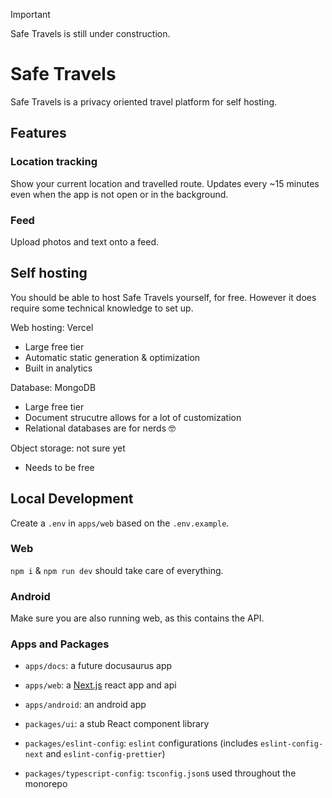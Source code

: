 > [!IMPORTANT]
> Safe Travels is still under construction.

# Safe Travels

Safe Travels is a privacy oriented travel platform for self hosting.

## Features

### Location tracking

Show your current location and travelled route. Updates every ~15 minutes even when the app is not open or in the background.

### Feed

Upload photos and text onto a feed.

## Self hosting

You should be able to host Safe Travels yourself, for free. However it does require some technical knowledge to set up.

Web hosting: Vercel

- Large free tier
- Automatic static generation & optimization
- Built in analytics

Database: MongoDB

- Large free tier
- Document strucutre allows for a lot of customization
- Relational databases are for nerds 🤓

Object storage: not sure yet

- Needs to be free

## Local Development

Create a `.env` in `apps/web` based on the `.env.example`.

### Web

`npm i` & `npm run dev` should take care of everything.

### Android

Make sure you are also running web, as this contains the API.

### Apps and Packages

- `apps/docs`: a future docusaurus app
- `apps/web`: a [Next.js](https://nextjs.org/) react app and api
- `apps/android`: an android app

- `packages/ui`: a stub React component library
- `packages/eslint-config`: `eslint` configurations (includes `eslint-config-next` and `eslint-config-prettier`)
- `packages/typescript-config`: `tsconfig.json`s used throughout the monorepo
